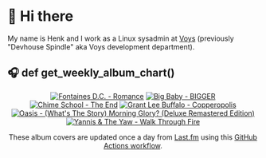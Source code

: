 # 👋 Hi there

My name is Henk and I work as a Linux sysadmin at <a href="https://www.voys.co/about/">Voys</a> (previously "Devhouse Spindle" aka Voys development department).

## 🎧 def get_weekly_album_chart()
<!-- lastfm -->
<p align="center"><a href="https://www.last.fm/music/Fontaines+D.C./Romance"><img src="https://lastfm.freetls.fastly.net/i/u/64s/4f4ae1fdc6b81d93c41c0054d596ccf0.png" title="Fontaines D.C. - Romance"></a> <a href="https://www.last.fm/music/Big+Baby/BIGGER"><img src="https://lastfm.freetls.fastly.net/i/u/64s/96ee70c4562c7c5abf1069ea46384850.jpg" title="Big Baby - BIGGER"></a> <a href="https://www.last.fm/music/Chime+School/The+End"><img src="https://lastfm.freetls.fastly.net/i/u/64s/f7b6c79cbbd08e2767713fd1fb0dcaed.jpg" title="Chime School - The End"></a> <a href="https://www.last.fm/music/Grant+Lee+Buffalo/Copperopolis"><img src="https://lastfm.freetls.fastly.net/i/u/64s/ae6644fc3456d533c9bc17ede05371aa.jpg" title="Grant Lee Buffalo - Copperopolis"></a> <a href="https://www.last.fm/music/Oasis/(What%27s+The+Story)+Morning+Glory%3F+(Deluxe+Remastered+Edition)"><img src="https://lastfm.freetls.fastly.net/i/u/64s/a86cec3d7bf93873dafd7146272820e6.jpg" title="Oasis - (What's The Story) Morning Glory? (Deluxe Remastered Edition)"></a> <a href="https://www.last.fm/music/Yannis+&+The+Yaw/Walk+Through+Fire"><img src="https://lastfm.freetls.fastly.net/i/u/64s/ed833e82cd22b5e0e9c340e38bb2e789.jpg" title="Yannis & The Yaw - Walk Through Fire"></a> </p>

<p align="center">These album covers are updated once a day from <a href="https://www.last.fm/user/hbokh">Last.fm</a> using this <a href="https://github.com/marketplace/actions/lastfm-to-markdown">GitHub Actions workflow</a>.</p>
